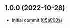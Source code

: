 ## 1.0.0 (2022-10-28)

* Initial commit ([05a060a](https://git.ad.rgigroup.com/axa/cloud/miscellaneous/fakekibana/commits/05a060a))



